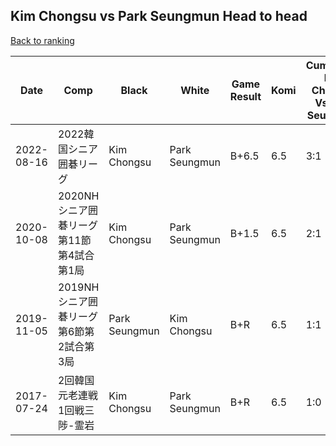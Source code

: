 ## Kim Chongsu vs Park Seungmun Head to head

[Back to ranking](../../index.md)




| **Date** | **Comp** | **Black** | **White** | **Game Result** | **Komi** | **Cumulative Kim Chongsu Vs Park Seungmun** | **Kim Chongsu Streak** | **Park Seungmun Streak** | 
| --- | --- | --- | --- | --- | --- | --- | --- | --- |
| 2022-08-16 | 2022韓国シニア囲碁リーグ | Kim Chongsu | Park Seungmun | B+6.5 | 6.5 | 3:1 | 2 | 0 | 
| 2020-10-08 | 2020NHシニア囲碁リーグ第11節第4試合第1局 | Kim Chongsu | Park Seungmun | B+1.5 | 6.5 | 2:1 | 1 | 0 | 
| 2019-11-05 | 2019NHシニア囲碁リーグ第6節第2試合第3局 | Park Seungmun | Kim Chongsu | B+R | 6.5 | 1:1 | 0 | 1 | 
| 2017-07-24 | 2回韓国元老連戦1回戦三陟-霊岩 | Kim Chongsu | Park Seungmun | B+R | 6.5 | 1:0 | 1 | 0 |




